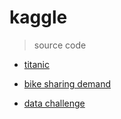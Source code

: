 # kaggle

> source code



* [titanic](./titanic)



* [bike sharing demand](./bikeSharingDemand)



* [data challenge](./dataChallenge)




